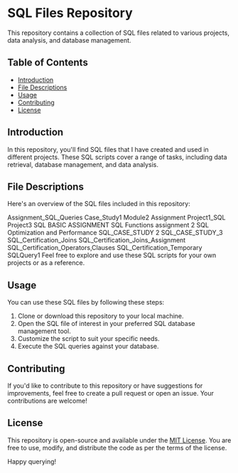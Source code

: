 # SQL Files Repository

This repository contains a collection of SQL files related to various projects, data analysis, and database management.

## Table of Contents

- [Introduction](#introduction)
- [File Descriptions](#file-descriptions)
- [Usage](#usage)
- [Contributing](#contributing)
- [License](#license)

## Introduction

In this repository, you'll find SQL files that I have created and used in different projects. These SQL scripts cover a range of tasks, including data retrieval, database management, and data analysis.

## File Descriptions

Here's an overview of the SQL files included in this repository:

Assignment_SQL_Queries
Case_Study1
Module2 Assignment
Project1_SQL
Project3
SQL BASIC ASSIGNMENT
SQL Functions assignment 2
SQL Optimization and Performance
SQL_CASE_STUDY 2
SQL_CASE_STUDY_3
SQL_Certification_Joins
SQL_Certification_Joins_Assignment
SQL_Certification_Operators,Clauses
SQL_Certification_Temporary
SQLQuery1
Feel free to explore and use these SQL scripts for your own projects or as a reference.

## Usage

You can use these SQL files by following these steps:

1. Clone or download this repository to your local machine.
2. Open the SQL file of interest in your preferred SQL database management tool.
3. Customize the script to suit your specific needs.
4. Execute the SQL queries against your database.

## Contributing

If you'd like to contribute to this repository or have suggestions for improvements, feel free to create a pull request or open an issue. Your contributions are welcome!

## License

This repository is open-source and available under the [MIT License](LICENSE). You are free to use, modify, and distribute the code as per the terms of the license.

Happy querying!
